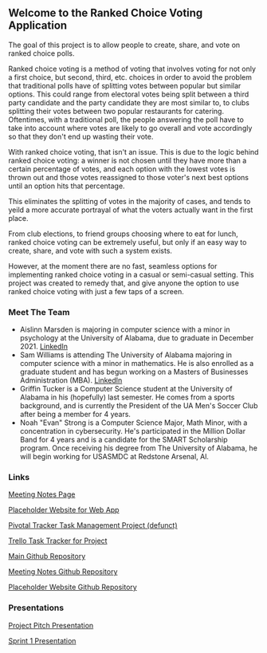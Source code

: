 ## Welcome to the Ranked Choice Voting Application

The goal of this project is to allow people to create, share, and vote on ranked choice polls.

Ranked choice voting is a method of voting that involves voting for not only a first choice, but second, third, etc. choices in order to avoid the problem that traditional polls have of splitting votes between popular but similar options. This could range from electoral votes being split between a third party candidate and the party candidate they are most similar to, to clubs splitting their votes between two popular restaurants for catering. Oftentimes, with a traditional poll, the people answering the poll have to take into account where votes are likely to go overall and vote accordingly so that they don't end up wasting their vote. 

With ranked choice voting, that isn't an issue. This is due to the logic behind ranked choice voting: a winner is not chosen until they have more than a certain percentage of votes, and each option with the lowest votes is thrown out and those votes reassigned to those voter's next best options until an option hits that percentage.

This eliminates the splitting of votes in the majority of cases, and tends to yeild a more accurate portrayal of what the voters actually want in the first place.

From club elections, to friend groups choosing where to eat for lunch, ranked choice voting can be extremely useful, but only if an easy way to create, share, and vote with such a system exists. 

However, at the moment there are no fast, seamless options for implementing ranked choice voting in a casual or semi-casual setting. This project was created to remedy that, and give anyone the option to use ranked choice voting with just a few taps of a screen. 


### Meet The Team

* Aislinn Marsden is majoring in computer science with a minor in psychology at the University of Alabama, due to graduate in December 2021. <a href="https://www.linkedin.com/in/a-marsden/">LinkedIn</a>
* Sam Williams is attending The University of Alabama majoring in computer science with a minor in mathematics. He is also enrolled as a graduate student and has begun working on a Masters of Businesses Administration (MBA). <a href="https://www.linkedin.com/in/samuel-j-williams/">LinkedIn</a>
* Griffin Tucker is a Computer Science student at the University of Alabama in his (hopefully) last semester. He comes from a sports background, and is currently the President of the UA Men's Soccer Club after being a member for 4 years. 
* Noah "Evan" Strong is a Computer Science Major, Math Minor, with a concentration in cybersecurity. He's participated in the Million Dollar Band for 4 years and is a candidate for the SMART Scholarship program. Once receiving his degree from The University of Alabama, he will begin working for USASMDC at Redstone Arsenal, Al.


### Links

<a href="https://asmarsden.github.io/TeamMeetingNotes/">Meeting Notes Page</a>

<a href="https://asmarsden.github.io/ProjectWebApp/">Placeholder Website for Web App</a>

<a href="https://www.pivotaltracker.com/n/projects/2531907">Pivotal Tracker Task Management Project (defunct)</a>

<a href="https://trello.com/b/aFmcoupn/rcv-app">Trello Task Tracker for Project</a>

<a href="https://github.com/asmarsden/RankedChoiceVoting">Main Github Repository</a>

<a href="https://github.com/asmarsden/TeamMeetingNotes/">Meeting Notes Github Repository</a>

<a href="https://github.com/asmarsden/ProjectWebApp/">Placeholder Website Github Repository</a>


### Presentations

<a href="https://docs.google.com/presentation/d/1-CPbJqCmU-71WKI6QtF8ep69PD5VyS-VmmI6q4WviZ0/edit?usp=sharing">Project Pitch Presentation</a>

<a href="https://docs.google.com/presentation/d/1a3QCpLTeeGtA7qJj6hE2RCa-BY3FtqECU6P4mwWfhbM/edit?usp=sharing">Sprint 1 Presentation</a>





